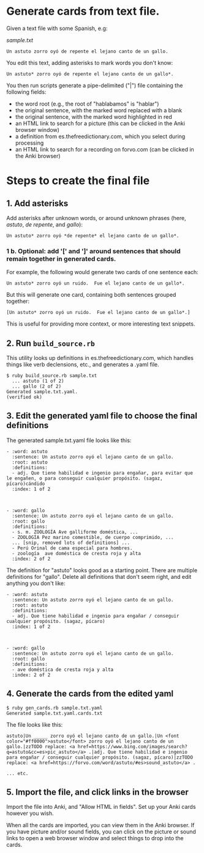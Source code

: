 # Generate cards from text file.

Given a text file with some Spanish, e.g:

*sample.txt*

```
Un astuto zorro oyó de repente el lejano canto de un gallo.
```

You edit this text, adding asterisks to mark words you don't know:

```
Un astuto* zorro oyó de repente el lejano canto de un gallo*.
```

You then run scripts generate a pipe-delimited ("|") file containing the
following fields:

* the word root (e.g., the root of "hablabamos" is "hablar")
* the original sentence, with the marked word replaced with a blank
* the original sentence, with the marked word highlighted in red
* an HTML link to search for a picture (this can be clicked in the
  Anki browser window)
* a definition from es.thefreedictionary.com, which you select during
  processing
* an HTML link to search for a recording on forvo.com (can be clicked
  in the Anki browser)


# Steps to create the final file

## 1. Add asterisks

Add asterisks after unknown words, or around unknown phrases (here,
_astuto_, _de repente_, and _gallo_):

```
Un astuto* zorro oyó *de repente* el lejano canto de un gallo*.
```

### 1 b.  Optional: add '[' and ']' around sentences that should remain together in generated cards.

For example, the following would generate two cards of one sentence each:

```
Un astuto* zorro oyó un ruido.  Fue el lejano canto de un gallo*.
```

But this will generate one card, containing both sentences grouped together:

```
[Un astuto* zorro oyó un ruido.  Fue el lejano canto de un gallo*.]
```

This is useful for providing more context, or more interesting text snippets.

## 2. Run `build_source.rb`

This utility looks up definitions in es.thefreedictionary.com, which
handles things like verb declensions, etc., and generates a .yaml file.

```
$ ruby build_source.rb sample.txt 
  ... astuto (1 of 2)
  ... gallo (2 of 2)
Generated sample.txt.yaml.
(verified ok)
```

## 3. Edit the generated yaml file to choose the final definitions

The generated sample.txt.yaml file looks like this:

```
- :word: astuto
  :sentence: Un astuto zorro oyó el lejano canto de un gallo.
  :root: astuto
  :definitions:
  - adj. Que tiene habilidad e ingenio para engañar, para evitar que le engañen, o para conseguir cualquier propósito. (sagaz, pícaro)cándido
  :index: 1 of 2



- :word: gallo
  :sentence: Un astuto zorro oyó el lejano canto de un gallo.
  :root: gallo
  :definitions:
  - s. m. ZOOLOGÍA Ave galliforme doméstica, ...
  - ZOOLOGÍA Pez marino comestible, de cuerpo comprimido, ...
  ... [snip, removed lots of definitions] ...
  - Perú Orinal de cama especial para hombres.
  - zoología  ave doméstica de cresta roja y alta
  :index: 2 of 2
```

The definition for "astuto" looks good as a starting point.  There are
multiple definitions for "gallo".  Delete all definitions that don't
seem right, and edit anything you don't like:


```
- :word: astuto
  :sentence: Un astuto zorro oyó el lejano canto de un gallo.
  :root: astuto
  :definitions:
  - adj. Que tiene habilidad e ingenio para engañar / conseguir cualquier propósito. (sagaz, pícaro)
  :index: 1 of 2



- :word: gallo
  :sentence: Un astuto zorro oyó el lejano canto de un gallo.
  :root: gallo
  :definitions:
  - ave doméstica de cresta roja y alta
  :index: 2 of 2
```

## 4. Generate the cards from the edited yaml

```
$ ruby gen_cards.rb sample.txt.yaml 
Generated sample.txt.yaml.cards.txt
```

The file looks like this:

```
astuto|Un _____ zorro oyó el lejano canto de un gallo.|Un <font color="#ff0000">astuto</font> zorro oyó el lejano canto de un gallo.|zzTODO replace: <a href=https://www.bing.com/images/search?q=astuto&cc=es>pic_astuto</a> .|adj. Que tiene habilidad e ingenio para engañar / conseguir cualquier propósito. (sagaz, pícaro)|zzTODO replace: <a href=https://forvo.com/word/astuto/#es>sound_astuto</a> .

... etc.
```

## 5. Import the file, and click links in the browser

Import the file into Anki, and "Allow HTML in fields".  Set up your
Anki cards however you wish.

When all the cards are imported, you can view them in the Anki
browser.  If you have picture and/or sound fields, you can click on
the picture or sound links to open a web browser window and select
things to drop into the cards.